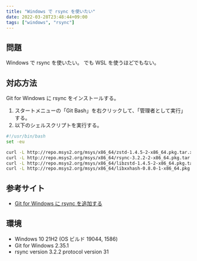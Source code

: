 ```yaml
---
title: "Windows で rsync を使いたい"
date: 2022-03-28T23:48:44+09:00
tags: ["windows", "rsync"]
---
```


## 問題

Windows で rsync を使いたい。
でも WSL を使うほどでもない。

## 対応方法

Git for Windows に rsync をインストールする。


1. スタートメニューの「Git Bash」を右クリックして、「管理者として実行」する。
1. 以下のシェルスクリプトを実行する。

```bash
#!/usr/bin/bash
set -eu

curl -L http://repo.msys2.org/msys/x86_64/zstd-1.4.5-2-x86_64.pkg.tar.xz |tar CvxJf / -
curl -L http://repo.msys2.org/msys/x86_64/rsync-3.2.2-2-x86_64.pkg.tar.zst |tar Cxvf / - --zstd
curl -L http://repo.msys2.org/msys/x86_64/libzstd-1.4.5-2-x86_64.pkg.tar.xz |tar CxvJf / -
curl -L http://repo.msys2.org/msys/x86_64/libxxhash-0.8.0-1-x86_64.pkg.tar.zst  |tar Cvxf / - --zstd
```

## 参考サイト

- [Git for Windows に rsync を追加する](https://zenn.dev/miwarin/articles/14a10b3278e7a6)


## 環境

* Windows 10 21H2 (OS ビルド 19044, 1586)
* Git for Windows 2.35.1
* rsync version 3.2.2 protocol version 31
